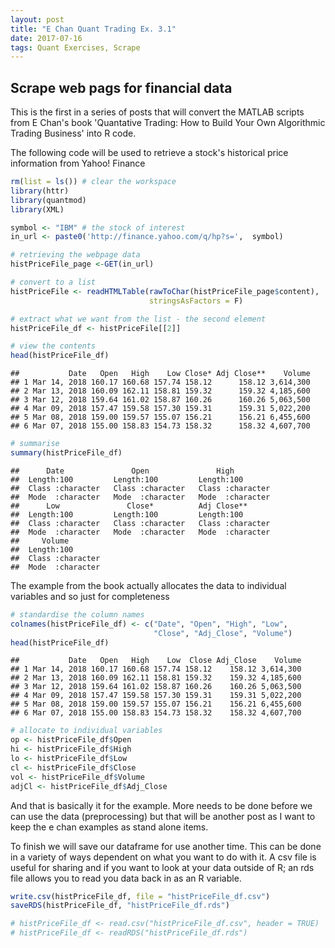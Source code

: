 ```yaml
---
layout: post
title: "E Chan Quant Trading Ex. 3.1"
date: 2017-07-16
tags: Quant Exercises, Scrape
---
```


Scrape web pags for financial data
----------------------------------

This is the first in a series of posts that will convert the MATLAB scripts from E Chan's book 'Quantative Trading: How to Build Your Own Algorithmic Trading Business' into R code.

The following code will be used to retrieve a stock's historical price information from Yahoo! Finance

``` r
rm(list = ls()) # clear the workspace
library(httr)
library(quantmod)
library(XML)
```

``` r
symbol <- "IBM" # the stock of interest
in_url <- paste0('http://finance.yahoo.com/q/hp?s=',  symbol)

# retrieving the webpage data
histPriceFile_page <-GET(in_url)

# convert to a list
histPriceFile <- readHTMLTable(rawToChar(histPriceFile_page$content), 
                               stringsAsFactors = F)

# extract what we want from the list - the second element
histPriceFile_df <- histPriceFile[[2]]

# view the contents
head(histPriceFile_df)
```

    ##           Date   Open   High    Low Close* Adj Close**    Volume
    ## 1 Mar 14, 2018 160.17 160.68 157.74 158.12      158.12 3,614,300
    ## 2 Mar 13, 2018 160.09 162.11 158.81 159.32      159.32 4,185,600
    ## 3 Mar 12, 2018 159.64 161.02 158.87 160.26      160.26 5,063,500
    ## 4 Mar 09, 2018 157.47 159.58 157.30 159.31      159.31 5,022,200
    ## 5 Mar 08, 2018 159.00 159.57 155.07 156.21      156.21 6,455,600
    ## 6 Mar 07, 2018 155.00 158.83 154.73 158.32      158.32 4,607,700

``` r
# summarise
summary(histPriceFile_df)
```

    ##      Date               Open               High          
    ##  Length:100         Length:100         Length:100        
    ##  Class :character   Class :character   Class :character  
    ##  Mode  :character   Mode  :character   Mode  :character  
    ##      Low               Close*          Adj Close**       
    ##  Length:100         Length:100         Length:100        
    ##  Class :character   Class :character   Class :character  
    ##  Mode  :character   Mode  :character   Mode  :character  
    ##     Volume         
    ##  Length:100        
    ##  Class :character  
    ##  Mode  :character

The example from the book actually allocates the data to individual variables and so just for completeness

``` r
# standardise the column names
colnames(histPriceFile_df) <- c("Date", "Open", "High", "Low", 
                                "Close", "Adj_Close", "Volume")
head(histPriceFile_df)
```

    ##           Date   Open   High    Low  Close Adj_Close    Volume
    ## 1 Mar 14, 2018 160.17 160.68 157.74 158.12    158.12 3,614,300
    ## 2 Mar 13, 2018 160.09 162.11 158.81 159.32    159.32 4,185,600
    ## 3 Mar 12, 2018 159.64 161.02 158.87 160.26    160.26 5,063,500
    ## 4 Mar 09, 2018 157.47 159.58 157.30 159.31    159.31 5,022,200
    ## 5 Mar 08, 2018 159.00 159.57 155.07 156.21    156.21 6,455,600
    ## 6 Mar 07, 2018 155.00 158.83 154.73 158.32    158.32 4,607,700

``` r
# allocate to individual variables
op <- histPriceFile_df$Open
hi <- histPriceFile_df$High
lo <- histPriceFile_df$Low
cl <- histPriceFile_df$Close
vol <- histPriceFile_df$Volume
adjCl <- histPriceFile_df$Adj_Close
```

And that is basically it for the example. More needs to be done before we can use the data (preprocessing) but that will be another post as I want to keep the e chan examples as stand alone items.

To finish we will save our dataframe for use another time. This can be done in a variety of ways dependent on what you want to do with it. A csv file is useful for sharing and if you want to look at your data outside of R; an rds file allows you to read you data back in as an R variable.

``` r
write.csv(histPriceFile_df, file = "histPriceFile_df.csv")
saveRDS(histPriceFile_df, "histPriceFile_df.rds")

# histPriceFile_df <- read.csv("histPriceFile_df.csv", header = TRUE)
# histPriceFile_df <- readRDS("histPriceFile_df.rds")
```
